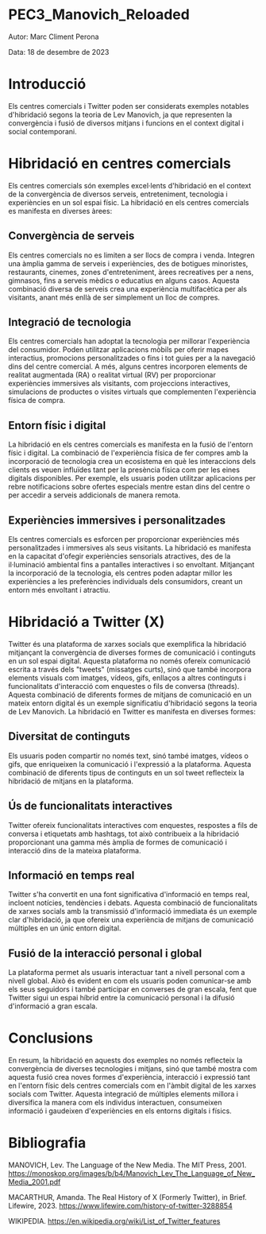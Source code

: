 # PEC3_Manovich_Reloaded

Autor: Marc Climent Perona

Data: 18 de desembre de 2023

# Introducció
Els centres comercials i Twitter poden ser considerats exemples notables d'hibridació segons la teoria de Lev Manovich, ja que representen la convergència i fusió de diversos mitjans i funcions en el context digital i social contemporani.

# Hibridació en centres comercials
Els centres comercials són exemples excel·lents d'hibridació en el context de la convergència de diversos serveis, entreteniment, tecnologia i experiències en un sol espai físic. La hibridació en els centres comercials es manifesta en diverses àrees:

## Convergència de serveis
Els centres comercials no es limiten a ser llocs de compra i venda. Integren una àmplia gamma de serveis i experiències, des de botigues minoristes, restaurants, cinemes, zones d'entreteniment, àrees recreatives per a nens, gimnasos, fins a serveis mèdics o educatius en alguns casos. Aquesta combinació diversa de serveis crea una experiència multifacètica per als visitants, anant més enllà de ser simplement un lloc de compres.

## Integració de tecnologia
Els centres comercials han adoptat la tecnologia per millorar l'experiència del consumidor. Poden utilitzar aplicacions mòbils per oferir mapes interactius, promocions personalitzades o fins i tot guies per a la navegació dins del centre comercial. A més, alguns centres incorporen elements de realitat augmentada (RA) o realitat virtual (RV) per proporcionar experiències immersives als visitants, com projeccions interactives, simulacions de productes o visites virtuals que complementen l'experiència física de compra.

## Entorn físic i digital
La hibridació en els centres comercials es manifesta en la fusió de l'entorn físic i digital. La combinació de l'experiència física de fer compres amb la incorporació de tecnologia crea un ecosistema en què les interaccions dels clients es veuen influïdes tant per la presència física com per les eines digitals disponibles. Per exemple, els usuaris poden utilitzar aplicacions per rebre notificacions sobre ofertes especials mentre estan dins del centre o per accedir a serveis addicionals de manera remota.

## Experiències immersives i personalitzades
Els centres comercials es esforcen per proporcionar experiències més personalitzades i immersives als seus visitants. La hibridació es manifesta en la capacitat d'ofegir experiències sensorials atractives, des de la il·luminació ambiental fins a pantalles interactives i so envoltant. Mitjançant la incorporació de la tecnologia, els centres poden adaptar millor les experiències a les preferències individuals dels consumidors, creant un entorn més envoltant i atractiu.

# Hibridació a Twitter (X)
Twitter és una plataforma de xarxes socials que exemplifica la hibridació mitjançant la convergència de diverses formes de comunicació i continguts en un sol espai digital. Aquesta plataforma no només ofereix comunicació escrita a través dels "tweets" (missatges curts), sinó que també incorpora elements visuals com imatges, vídeos, gifs, enllaços a altres continguts i funcionalitats d'interacció com enquestes o fils de conversa (threads). Aquesta combinació de diferents formes de mitjans de comunicació en un mateix entorn digital és un exemple significatiu d'hibridació segons la teoria de Lev Manovich.
La hibridació en Twitter es manifesta en diverses formes:

## Diversitat de continguts
Els usuaris poden compartir no només text, sinó també imatges, vídeos o gifs, que enriqueixen la comunicació i l'expressió a la plataforma. Aquesta combinació de diferents tipus de continguts en un sol tweet reflecteix la hibridació de mitjans en la plataforma.

## Ús de funcionalitats interactives
Twitter ofereix funcionalitats interactives com enquestes, respostes a fils de conversa i etiquetats amb hashtags, tot això contribueix a la hibridació proporcionant una gamma més àmplia de formes de comunicació i interacció dins de la mateixa plataforma.

## Informació en temps real
Twitter s'ha convertit en una font significativa d'informació en temps real, incloent notícies, tendències i debats. Aquesta combinació de funcionalitats de xarxes socials amb la transmissió d'informació immediata és un exemple clar d'hibridació, ja que ofereix una experiència de mitjans de comunicació múltiples en un únic entorn digital.

## Fusió de la interacció personal i global
La plataforma permet als usuaris interactuar tant a nivell personal com a nivell global. Això és evident en com els usuaris poden comunicar-se amb els seus seguidors i també participar en converses de gran escala, fent que Twitter sigui un espai híbrid entre la comunicació personal i la difusió d'informació a gran escala.

# Conclusions
En resum, la hibridació en aquests dos exemples no només reflecteix la convergència de diverses tecnologies i mitjans, sinó que també mostra com aquesta fusió crea noves formes d'experiència, interacció i expressió tant en l'entorn físic dels centres comercials com en l'àmbit digital de les xarxes socials com Twitter. Aquesta integració de múltiples elements millora i diversifica la manera com els individus interactuen, consumeixen informació i gaudeixen d'experiències en els entorns digitals i físics.

# Bibliografia
MANOVICH, Lev. The Language of the New Media. The MIT Press, 2001. https://monoskop.org/images/b/b4/Manovich_Lev_The_Language_of_New_Media_2001.pdf

MACARTHUR, Amanda. The Real History of X (Formerly Twitter), in Brief. Lifewire, 2023. https://www.lifewire.com/history-of-twitter-3288854

WIKIPEDIA. https://en.wikipedia.org/wiki/List_of_Twitter_features